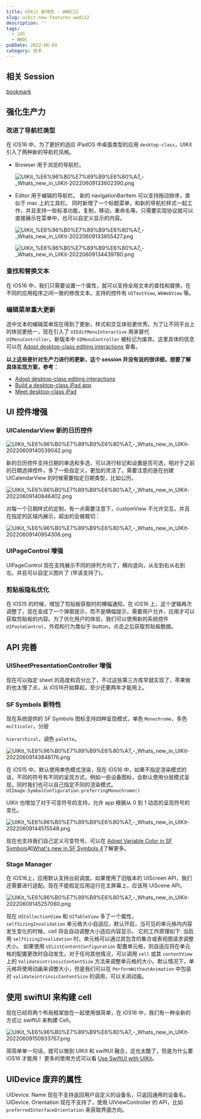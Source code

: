```yaml
---
title: UIKit 新特性 - WWDC22
slug: uikit-new-features-wwdc22
description: ''
tags:
  - iOS
  - WWDC
pubDate: 2022-06-09
category: 技术
---
```


## 相关 Session


[bookmark](https://developer.apple.com/videos/play/wwdc2022/10068/)


## 强化生产力


### 改进了导航栏类型


在 iOS16 中，为了更好的适应 iPadOS 中桌面类型的应用 `desktop-class`，UIKit 引入了两种新的导航栏风格。

- Browser 用于浏览的导航栏。

    ![UIKit_%E6%96%B0%E7%89%B9%E6%80%A7_-_Whats_new_in_UIKit-20220609133602390.png](https://image.xcanoe.top/blog/9a197f80fbd461ed7bed477891f8df43.png)

- Editor 用于编辑的导航栏。
新的 navigationBarItem 可以支持拖动排序，类似于 mac 上的工具栏。
同时新增了一个标题菜单，和新的导航栏样式一起工作，并且支持一些标准功能，复制，移动，重命名等。只需要实现协议就可以直接展示在菜单中，也可以自定义显示的内容。

    ![UIKit_%E6%96%B0%E7%89%B9%E6%80%A7_-_Whats_new_in_UIKit-20220609133655427.png](https://image.xcanoe.top/blog/b1ff8bf4a52ac7feec6d2a098f54e344.png)


    ![UIKit_%E6%96%B0%E7%89%B9%E6%80%A7_-_Whats_new_in_UIKit-20220609134439780.png](https://image.xcanoe.top/blog/a7415081e5032ebac8f0196a79bdb394.png)


### 查找和替换文本


在 iOS16 中，我们只需要设置一个属性，就可以支持全局文本的查找和替换，在不同的应用程序之间一致的修改文本。支持的控件有 `UITextView`, `WkWebView` 等。


### 编辑菜单重大更新


选中文本的编辑菜单现在得到了更新，样式和交互体验更优秀。为了让不同平台上的体验更统一，现在引入了 `UIEditMenuInteractive` 用来替代 `UIMenuController`。新版本中 `UIMenuController` 被标记为废弃。这里具体的信息可以在 [Adopt desktop-class editing interactions](https://developer.apple.com/videos/play/wwdc2022/10071) 查看。


**以上这些是针对生产力进行的更新，这个 session 并没有说的很详细，想要了解具体实现方案，参考：**

- [Adopt desktop-class editing interactions](https://developer.apple.com/videos/play/wwdc2022/10071)
- [Build a desktop-class iPad app](https://developer.apple.com/videos/play/wwdc2022/10070)
- [Meet desktop-class iPad](https://developer.apple.com/videos/play/wwdc2022/10069)

## UI 控件增强


### UICalendarView 新的日历控件


![UIKit_%E6%96%B0%E7%89%B9%E6%80%A7_-_Whats_new_in_UIKit-20220609140539042.png](https://image.xcanoe.top/blog/62d034199793e9ab90092d1d5ae1cb19.png)


新的日历控件支持日期的单选和多选，可以进行标记和设置是否可选，相对于之前的日期选择控件，多了一些自定义，更加的灵活了。需要注意的是在创建 UICalendarView 的时候需要指定日期类型，比如公历。


![UIKit_%E6%96%B0%E7%89%B9%E6%80%A7_-_Whats_new_in_UIKit-20220609140846402.png](https://image.xcanoe.top/blog/e04ad174ed95e87c0aff271b58797d5e.png)


对每一个日期样式的定制，有一点需要注意下，customView 不允许交互，并且在指定的区域内展示，超出的会被裁切：


![UIKit_%E6%96%B0%E7%89%B9%E6%80%A7_-_Whats_new_in_UIKit-20220609140954306.png](https://image.xcanoe.top/blog/46c0c56e33445955470752ccca1cd917.png)


### UIPageControl 增强


UIPageControl 现在支持展示不同的排列方向了，横向竖向，从左到右从右到左。并且可以自定义图片了 (早该支持了)。


### 剪贴板隐私优化


在 iOS15 的时候，增加了剪贴板获取时的横幅通知，在 iOS16 上，这个逻辑再次调整了，现在变成了一个弹窗提示，而不是横幅提示，需要用户允许，应用才可以获取剪贴板的内容。为了优化用户的体验，我们可以使用新的系统控件 `UIPasteControl`，外观和行为类似于 button，点击之后获取剪贴板数据。


## API 完善


### UISheetPresentationController 增强


现在可以指定 sheet 的高度和百分比了，不过这些第三方库早就实现了，苹果做的也太慢了点，从 iOS16开始算起，至少还要两年才能用上。


### SF Symbols 新特性


现在系统提供的 SF Symbols 图标支持四种呈现模式，单色 `Monochrome`，多色 `multicolor`，分层


`hierarchical`，调色 `palette`。


![UIKit_%E6%96%B0%E7%89%B9%E6%80%A7_-_Whats_new_in_UIKit-20220609143848176.png](https://image.xcanoe.top/blog/b16452e92721338dfd4288440551366f.png)


在 iOS15 中，默认使用单色模式渲染，现在 iOS16 中，如果不指定渲染模式的话，不同的符号有不同的呈现方式，例如一些设备图标，会默认使用分层模式呈现。同时我们也可以自己指定不同的渲染模式。
`UIImage.SymbolConfiguration.preferringMonochrome()`


UIKit 也增加了对于可变符号的支持，允许 app 根据从 0 到 1 动态的呈现符号的变化。


![UIKit_%E6%96%B0%E7%89%B9%E6%80%A7_-_Whats_new_in_UIKit-20220609144515548.png](https://image.xcanoe.top/blog/84957d26ac1107d60ce4d7b2d0e30939.png)


现在也支持我们自己定义可变符号。可以在 [Adopt Variable Color in SF Symbols](https://developer.apple.com/videos/play/wwdc2022/10158)和[What's new in SF Symbols 4](https://developer.apple.com/videos/play/wwdc2022/10157)了解更多。


### Stage Manager


在 iOS16上，应用默认支持台前调度。如果使用了旧版本的 UIScreen API，我们还需要进行适配。现在不能假定应用运行在主屏幕上，应该用 UIScene API。


![UIKit_%E6%96%B0%E7%89%B9%E6%80%A7_-_Whats_new_in_UIKit-20220609145257060.png](https://image.xcanoe.top/blog/8f59f60fc7ef647e91f0cdc8437fe85b.png)


现在 `UICollectionView` 和 `UITableView` 多了一个属性，`selfSizingInvalidation` 单元格大小自适应，默认开启，当可见的单元格内内容发生变化的时候，cell 将会自动调整大小适应内容显示。
它的工作原理如下: 当启用 `selfSizingInvalidation` 时，单元格可以通过其包含的集合或表视图请求调整大小。
如果使用 `UIListContentConfiguration` 配置单元格，则自适应将在单元格的配置更改时自动发生。对于任何其他情况，可以调用 `cell` 或其 `contentView` 上的 `ValidateintrinsicContentSize` 方法来调整单元格的大小。默认情况下，单元格将使用动画来调整大小，但是我们可以在 `PerformWithoutAnimation` 中包装对 `validateintrinsicContentSize` 的调用，可以关闭动画。


## 使用 swiftUI 来构建 cell


现在已经将两个布局框架放在一起使用很简单，在 iOS16 中，我们有一种全新的方式让 swiftUI 来构建 Cell。


![UIKit_%E6%96%B0%E7%89%B9%E6%80%A7_-_Whats_new_in_UIKit-20220609150933767.png](https://image.xcanoe.top/blog/9cb99c1e956ca9440c90f59e246f9db3.png)


简简单单一句话，就可以做到 UIKit 和 swiftUI 融合，这也太酷了，但是为什么要 iOS16 才能用！
更多的使用方式可以看 [Use SwiftUI with UIKit](https://developer.apple.com/videos/play/wwdc2022/10072)。


## UIDevice 废弃的属性


UIDevice. Name 现在不支持返回用户自定义的设备名，只返回通用的设备名。
UIDevice. Orientation 现在不支持了，使用 UIViewController 的 API，比如 `preferredInterfaceOrientation` 来获取界面方向。
